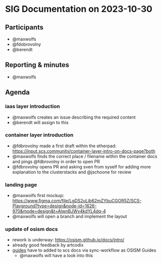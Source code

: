 # SIG Documentation on 2023-10-30

## Participants

* @maxwolfs
* @fdobrovolny
* @berendt

## Reporting & minutes

* @maxwolfs

## Agenda

### iaas layer introduction

* @maxwolfs creates an issue describing the required content
* @berendt will assign to this

### container layer introduction

* @fdbrovolny made a first draft within the etherpad: <https://input.scs.community/container-layer-intro-on-docs-page?both>
* @maxwolfs finds the correct place / filename within the container docs and pings @fdbrovolny in order to open PR
* @fdbrovolny opens PR and asking sven from syself for adding more explanation to the clusterstacks and @jschoone for review

### landing page

* @maxwolfs first mockup: <https://www.figma.com/file/LgDS2uLib62mZYbuCGOR5Z/SCS-Playground?type=design&node-id=1626-970&mode=design&t=AIwnBJWy4kdYL4dq-4>
* @maxwolfs will open a branch and implement the layout

### update of osism docs

* rework is underway: <https://osism.github.io/docs/intro/>
* already good feedback by artcodix
* [guides](https://osism.github.io/docs/guides/) have to added to scs docs via sync-workflow as OSISM Guides
  * @maxwolfs will have a look into this
